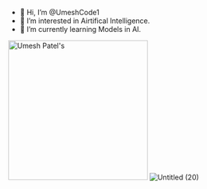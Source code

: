 - 👋 Hi, I’m @UmeshCode1
- 👀 I’m interested in Airtifical Intelligence.
- 🌱 I’m currently learning Models in AI.

<a href="https://app.daily.dev/umeshpatel09"><img src="https://api.daily.dev/devcards/v2/BmHu40swNNQ5PNgF2rktx.png?r=7hl&type=full" width="280" alt="Umesh Patel's"/></a>
![Untitled (20)](https://github.com/user-attachments/assets/25fc89bf-ebc8-468d-94a2-e9e4a6efd62f)

